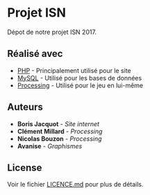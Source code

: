 # Projet ISN

Dépot de notre projet ISN 2017.

## Réalisé avec

* [PHP](http://php.net/) - Principalement utilisé pour le site
* [MySQL](https://www.mysql.fr/) - Utilisé pour les bases de données
* [Processing](https://processing.org/) - Utilisé pour le jeu en lui-même

## Auteurs

* **Boris Jacquot** - *Site internet*
* **Clément Millard** - *Processing*
* **Nicolas Bouzon** - *Processing*
* **Avanise** - *Graphismes*

## License

Voir le fichier [LICENCE.md](LICENCE.md) pour plus de détails.
